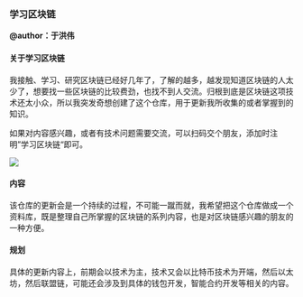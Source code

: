 ### 学习区块链

**@author：于洪伟**



#### 关于学习区块链

我接触、学习、研究区块链已经好几年了，了解的越多，越发现知道区块链的人太少了，想要找一些区块链的比较费劲，也找不到人交流。归根到底是区块链这项技术还太小众，所以我突发奇想创建了这个仓库，用于更新我所收集的或者掌握到的知识。

如果对内容感兴趣，或者有技术问题需要交流，可以扫码交个朋友，添加时注明”学习区块链“即可。

![](https://github.com/yuxinburen/studyblockchain/tree/master/img/WechatIMG5.jpeg)

#### 内容

该仓库的更新会是一个持续的过程，不可能一蹴而就，我希望把这个仓库做成一个资料库，既是整理自己所掌握的区块链的系列内容，也是对区块链感兴趣的朋友的一种方便。



#### 规划

具体的更新内容上，前期会以技术为主，技术又会以比特币技术为开端，然后以太坊，然后联盟链，可能还会涉及到具体的钱包开发，智能合约开发等相关的内容。











